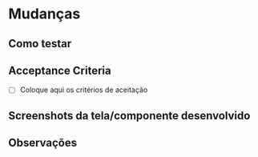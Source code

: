 # Mudanças

## Como testar

## Acceptance Criteria

- [ ] Coloque aqui os critérios de aceitação

## Screenshots da tela/componente desenvolvido

## Observações
